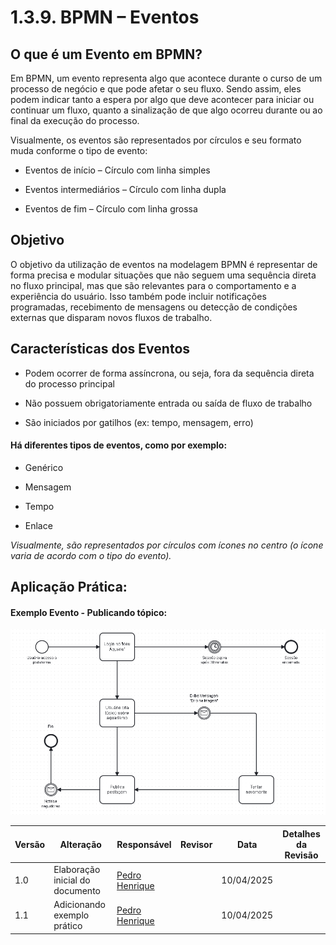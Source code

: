 # 1.3.9. BPMN – Eventos

## O que é um Evento em BPMN?
Em BPMN, um evento representa algo que acontece durante o curso de um processo de negócio e que pode afetar o seu fluxo. Sendo assim, eles podem indicar tanto a espera por algo que deve acontecer para iniciar ou continuar um fluxo, quanto a sinalização de que algo ocorreu durante ou ao final da execução do processo.

Visualmente, os eventos são representados por círculos e seu formato muda conforme o tipo de evento:

- Eventos de início  – Círculo com linha simples

- Eventos intermediários – Círculo com linha dupla

- Eventos de fim  – Círculo com linha grossa

## Objetivo
O objetivo da utilização de eventos na modelagem BPMN é representar de forma precisa e modular situações que não seguem uma sequência direta no fluxo principal, mas que são relevantes para o comportamento e a experiência do usuário. Isso também pode incluir notificações programadas, recebimento de mensagens ou detecção de condições externas que disparam novos fluxos de trabalho.

## Características dos Eventos
- Podem ocorrer de forma assíncrona, ou seja, fora da sequência direta do processo principal

- Não possuem obrigatoriamente entrada ou saída de fluxo de trabalho

- São iniciados por gatilhos (ex: tempo, mensagem, erro)

#### Há diferentes tipos de eventos, como por exemplo:

- Genérico

- Mensagem

- Tempo

- Enlace

*Visualmente, são representados por círculos com ícones no centro (o ícone varia de acordo com o tipo do evento).*

## Aplicação Prática:

#### Exemplo Evento - Publicando tópico:

![BPMN Eventos](docs/Base/assets/BMPNEvento.png)



| Versão | Alteração| Responsável     | Revisor | Data       | Detalhes da Revisão   |
|--------|--|-----------------|---------|------------|-----------|
| 1.0    | Elaboração inicial do documento    | [Pedro Henrique](https://github.com/PedroHhenriq) |    | 10/04/2025 |  |
| 1.1    | Adicionando exemplo prático    | [Pedro Henrique](https://github.com/PedroHhenriq) |    | 10/04/2025 |  |